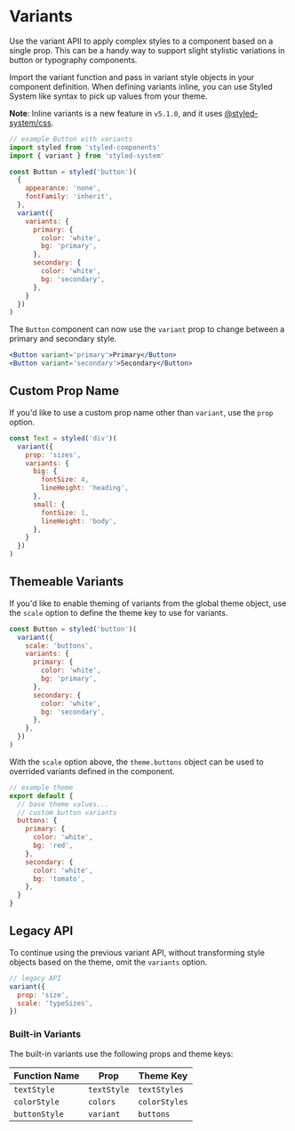 # Variants

Use the variant APII to apply complex styles to a component based on a single prop.
This can be a handy way to support slight stylistic variations in button or typography components.

Import the variant function and pass in variant style objects in your component definition.
When defining variants inline, you can use Styled System like syntax to pick up values from your theme.

**Note**: Inline variants is a new feature in `v5.1.0`, and it uses [@styled-system/css][].

```js
// example Button with variants
import styled from 'styled-components'
import { variant } from 'styled-system'

const Button = styled('button')(
  {
    appearance: 'none',
    fontFamily: 'inherit',
  },
  variant({
    variants: {
      primary: {
        color: 'white',
        bg: 'primary',
      },
      secondary: {
        color: 'white',
        bg: 'secondary',
      },
    }
  })
)
```

The `Button` component can now use the `variant` prop to change between a primary and secondary style.

```jsx
<Button variant='primary'>Primary</Button>
<Button variant='secondary'>Secondary</Button>
```

## Custom Prop Name

If you'd like to use a custom prop name other than `variant`, use the `prop` option.

```js
const Text = styled('div')(
  variant({
    prop: 'sizes',
    variants: {
      big: {
        fontSize: 4,
        lineHeight: 'heading',
      },
      small: {
        fontSize: 1,
        lineHeight: 'body',
      },
    }
  })
)
```

## Themeable Variants

If you'd like to enable theming of variants from the global theme object, use the `scale` option to define the theme key to use for variants.

```js
const Button = styled('button')(
  variant({
    scale: 'buttons',
    variants: {
      primary: {
        color: 'white',
        bg: 'primary',
      },
      secondary: {
        color: 'white',
        bg: 'secondary',
      },
    },
  })
)
```

With the `scale` option above, the `theme.buttons` object can be used to overrided variants defined in the component.

```js
// example theme
export default {
  // base theme values...
  // custom button variants
  buttons: {
    primary: {
      color: 'white',
      bg: 'red',
    },
    secondary: {
      color: 'white',
      bg: 'tomato',
    },
  }
}
```

## Legacy API

To continue using the previous variant API,
without transforming style objects based on the theme,
omit the `variants` option.

```js
// legacy API
variant({
  prop: 'size',
  scale: 'typeSizes',
})
```

### Built-in Variants

The built-in variants use the following props and theme keys:

| Function Name | Prop        | Theme Key     |
| ------------- | ----------- | ------------- |
| `textStyle`   | `textStyle` | `textStyles`  |
| `colorStyle`  | `colors`    | `colorStyles` |
| `buttonStyle` | `variant`   | `buttons`     |

[@styled-system/css]: /css

